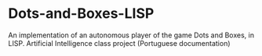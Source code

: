# Dots-and-Boxes-LISP
An implementation of an autonomous player of the game Dots and Boxes, in LISP. Artificial Intelligence class project (Portuguese documentation) 
